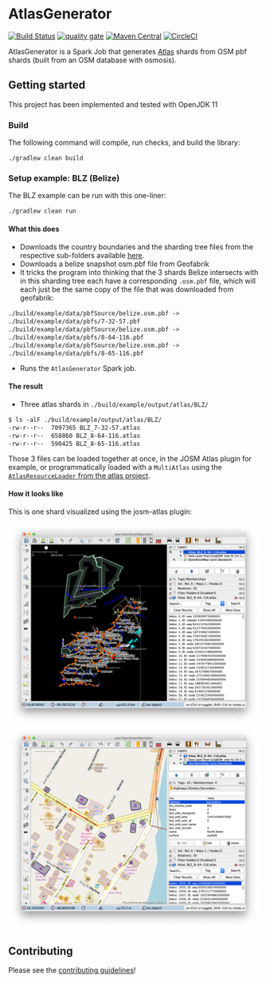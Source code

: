 # AtlasGenerator

[![Build Status](https://travis-ci.org/osmlab/atlas-generator.svg?branch=main)](https://travis-ci.org/osmlab/atlas-generator)
[![quality gate](https://sonarcloud.io/api/project_badges/measure?project=org.openstreetmap.atlas%3Aatlas-generator&metric=alert_status)](https://sonarcloud.io/dashboard?id=org.openstreetmap.atlas%3Aatlas-generator)
[![Maven Central](https://img.shields.io/maven-central/v/org.openstreetmap.atlas/atlas-generator.svg?label=Maven%20Central)](https://search.maven.org/search?q=g:%22org.openstreetmap.atlas%22%20AND%20a:%22atlas-generator%22)
[![CircleCI](https://circleci.com/gh/osmlab/atlas-generator/tree/main.svg?style=svg)](https://circleci.com/gh/osmlab/atlas-generator/tree/main)

AtlasGenerator is a Spark Job that generates [Atlas](https://github.com/osmlab/atlas) shards from OSM pbf shards (built from an OSM database with osmosis).

## Getting started

This project has been implemented and tested with OpenJDK 11

### Build

The following command will compile, run checks, and build the library:

```
./gradlew clean build
```

### Setup example: BLZ (Belize)

The BLZ example can be run with this one-liner:

```
./gradlew clean run
```

#### What this does

* Downloads the country boundaries and the sharding tree files from the respective sub-folders available [here](https://apple.box.com/s/3k3wcc0lq1fhqgozxr4mdi0llf95byo3).
* Downloads a belize snapshot osm.pbf file from Geofabrik
* It tricks the program into thinking that the 3 shards Belize intersects with in this sharding tree each have a corresponding `.osm.pbf` file, which will each just be the same copy of the file that was downloaded from geofabrik:
```
./build/example/data/pbfSource/belize.osm.pbf -> ./build/example/data/pbfs/7-32-57.pbf
./build/example/data/pbfSource/belize.osm.pbf -> ./build/example/data/pbfs/8-64-116.pbf
./build/example/data/pbfSource/belize.osm.pbf -> ./build/example/data/pbfs/8-65-116.pbf
```
* Runs the `AtlasGenerator` Spark job.

#### The result

* Three atlas shards in `./build/example/output/atlas/BLZ/`
```
$ ls -alF ./build/example/output/atlas/BLZ/
-rw-r--r--  7097365 BLZ_7-32-57.atlas
-rw-r--r--  658860 BLZ_8-64-116.atlas
-rw-r--r--  590425 BLZ_8-65-116.atlas
```

Those 3 files can be loaded together at once, in the JOSM Atlas plugin for example, or programmatically loaded with a `MultiAtlas` using the [`AtlasResourceLoader` from the atlas project](https://github.com/osmlab/atlas/tree/dev/src/main/java/org/openstreetmap/atlas/geography/atlas#using-atlas).

#### How it looks like

This is one shard visualized using the josm-atlas plugin:

![josm-atlas1](config/images/josm-atlas1.png)
![josm-atlas2](config/images/josm-atlas2.png)

## Contributing

Please see the [contributing guidelines](https://github.com/osmlab/atlas/blob/dev/CONTRIBUTING.md)!
